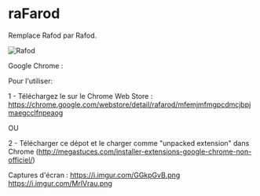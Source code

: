 # raFarod

Remplace Rafod par Rafod.

![Rafod](rafod.jpg)

Google Chrome : 

Pour l'utiliser:

1 - Téléchargez le sur le Chrome Web Store : https://chrome.google.com/webstore/detail/rafarod/mfemjmfmgpcdmcjbpjmaegcclfnpeaog

OU

2 - Télécharger ce dépot et le charger comme "unpacked extension" dans Chrome
(http://megastuces.com/installer-extensions-google-chrome-non-officiel/)


Captures d'écran :
https://i.imgur.com/GGkpGvB.png
https://i.imgur.com/MrlVrau.png
